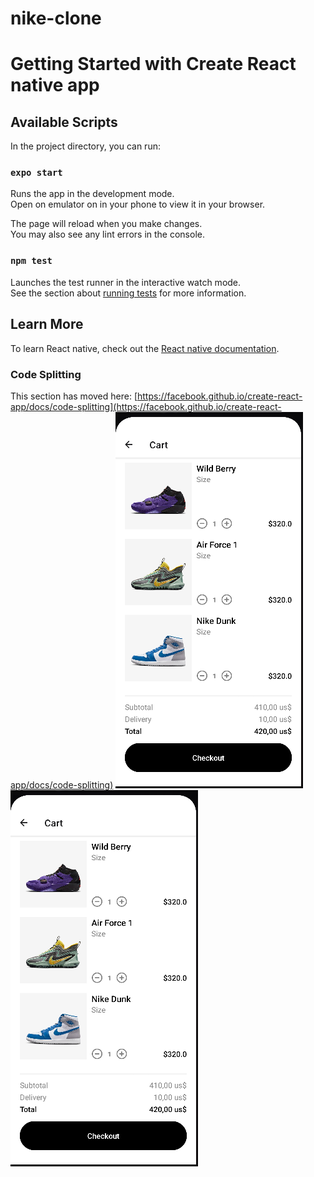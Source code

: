 # nike-clone

# Getting Started with Create React native app

## Available Scripts

In the project directory, you can run:

### `expo start`

Runs the app in the development mode.\
Open on emulator on in your phone to view it in your browser.

The page will reload when you make changes.\
You may also see any lint errors in the console.

### `npm test`

Launches the test runner in the interactive watch mode.\
See the section about [running tests](https://facebook.github.io/create-react-app/docs/running-tests) for more information.

## Learn More

To learn React native, check out the [React native documentation](https://reactnative.org/).

### Code Splitting

This section has moved here: [https://facebook.github.io/create-react-app/docs/code-splitting](https://facebook.github.io/create-react-app/docs/code-splitting)
![nike_clone](assets\checkout.PNG)
<img src="assets\checkout.PNG" alt="Alt text" title="Optional title">

